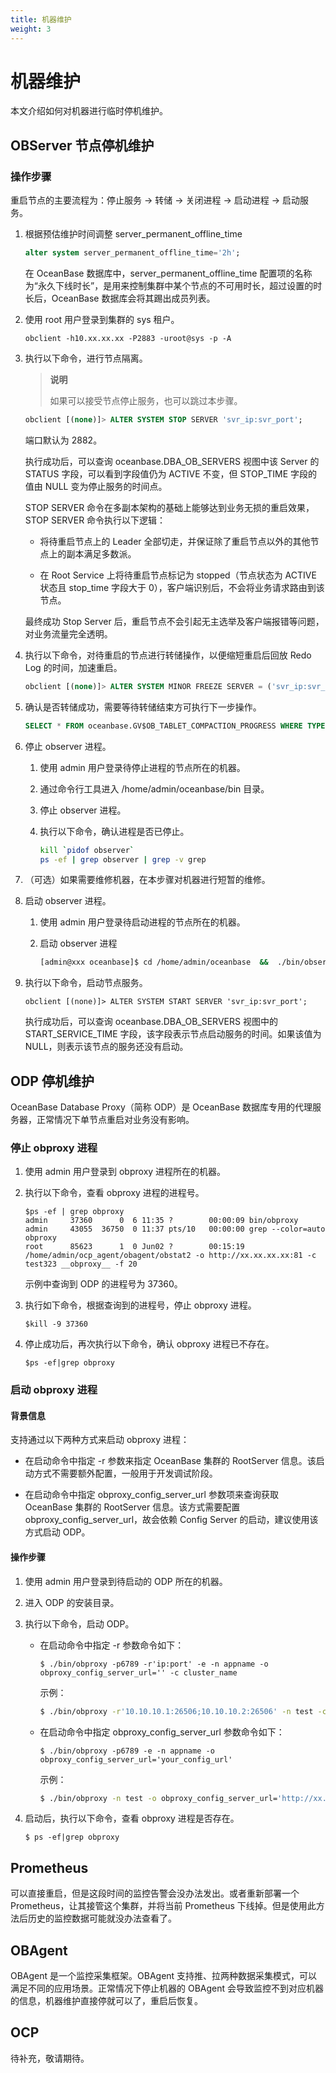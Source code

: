 ```yaml
---
title: 机器维护
weight: 3
---
```

# 机器维护

本文介绍如何对机器进行临时停机维护。

## OBServer 节点停机维护

### 操作步骤

重启节点的主要流程为：停止服务 -> 转储 -> 关闭进程 -> 启动进程 -> 启动服务。

1. 根据预估维护时间调整 server_permanent_offline_time

   ```sql
   alter system server_permanent_offline_time='2h';
   ```

   在 OceanBase 数据库中，server_permanent_offline_time 配置项的名称为“永久下线时长”，是用来控制集群中某个节点的不可用时长，超过设置的时长后，OceanBase 数据库会将其踢出成员列表。

2. 使用 root 用户登录到集群的 sys 租户。

   ```shell
   obclient -h10.xx.xx.xx -P2883 -uroot@sys -p -A
   ```

3. 执行以下命令，进行节点隔离。

   > **说明**
   >
   > 如果可以接受节点停止服务，也可以跳过本步骤。

   ```sql
   obclient [(none)]> ALTER SYSTEM STOP SERVER 'svr_ip:svr_port';
   ```

   端口默认为 2882。

   执行成功后，可以查询 oceanbase.DBA_OB_SERVERS 视图中该 Server 的 STATUS 字段，可以看到字段值仍为 ACTIVE 不变，但 STOP_TIME 字段的值由 NULL 变为停止服务的时间点。

   STOP SERVER 命令在多副本架构的基础上能够达到业务无损的重启效果，STOP SERVER 命令执行以下逻辑：

   - 将待重启节点上的 Leader 全部切走，并保证除了重启节点以外的其他节点上的副本满足多数派。

   - 在 Root Service 上将待重启节点标记为 stopped（节点状态为 ACTIVE 状态且 stop_time 字段大于 0），客户端识别后，不会将业务请求路由到该节点。

   最终成功 Stop Server 后，重启节点不会引起无主选举及客户端报错等问题，对业务流量完全透明。

4. 执行以下命令，对待重启的节点进行转储操作，以便缩短重启后回放 Redo Log 的时间，加速重启。

   ```sql
   obclient [(none)]> ALTER SYSTEM MINOR FREEZE SERVER = ('svr_ip:svr_port');
   ```

5. 确认是否转储成功，需要等待转储结束方可执行下一步操作。

   ```sql
   SELECT * FROM oceanbase.GV$OB_TABLET_COMPACTION_PROGRESS WHERE TYPE='MINI_MERGE'\G
   ```

6. 停止 observer 进程。
   <!-- 需要讲一下 -->
   1. 使用 admin 用户登录待停止进程的节点所在的机器。

   2. 通过命令行工具进入 /home/admin/oceanbase/bin 目录。

   3. 停止 observer 进程。

   4. 执行以下命令，确认进程是否已停止。

      ```bash
      kill `pidof observer`
      ps -ef | grep observer | grep -v grep
      ```

7. （可选）如果需要维修机器，在本步骤对机器进行短暂的维修。

8. 启动 observer 进程。

   1. 使用 admin 用户登录待启动进程的节点所在的机器。
      <!-- 没看明白 -->
   2. 启动 observer 进程

      ```bash
      [admin@xxx oceanbase]$ cd /home/admin/oceanbase  &&  ./bin/observer
      ```

9. 执行以下命令，启动节点服务。

   ```shell
   obclient [(none)]> ALTER SYSTEM START SERVER 'svr_ip:svr_port';
   ```

   执行成功后，可以查询 oceanbase.DBA_OB_SERVERS 视图中的 START_SERVICE_TIME 字段，该字段表示节点启动服务的时间。如果该值为 NULL，则表示该节点的服务还没有启动。

## ODP 停机维护

OceanBase Database Proxy（简称 ODP）是 OceanBase 数据库专用的代理服务器，正常情况下单节点重启对业务没有影响。

### 停止 obproxy 进程

1. 使用 admin 用户登录到 obproxy 进程所在的机器。

2. 执行以下命令，查看 obproxy 进程的进程号。

   ```shell
   $ps -ef | grep obproxy
   admin     37360      0  6 11:35 ?        00:00:09 bin/obproxy
   admin     43055  36750  0 11:37 pts/10   00:00:00 grep --color=auto obproxy
   root      85623      1  0 Jun02 ?        00:15:19 /home/admin/ocp_agent/obagent/obstat2 -o http://xx.xx.xx.xx:81 -c test323 __obproxy__ -f 20
   ```

   示例中查询到 ODP 的进程号为 37360。

3. 执行如下命令，根据查询到的进程号，停止 obproxy 进程。

   ```shell
   $kill -9 37360
   ```

4. 停止成功后，再次执行以下命令，确认 obproxy 进程已不存在。

   ```shell
   $ps -ef|grep obproxy
   ```

### 启动 obproxy 进程

#### 背景信息

支持通过以下两种方式来启动 obproxy 进程：

- 在启动命令中指定 -r 参数来指定 OceanBase 集群的 RootServer 信息。该启动方式不需要额外配置，一般用于开发调试阶段。

- 在启动命令中指定 obproxy_config_server_url 参数项来查询获取 OceanBase 集群的 RootServer 信息。该方式需要配置 obproxy_config_server_url，故会依赖 Config Server 的启动，建议使用该方式启动 ODP。

#### 操作步骤

1. 使用 admin 用户登录到待启动的 ODP 所在的机器。

2. 进入 ODP 的安装目录。

3. 执行以下命令，启动 ODP。

   - 在启动命令中指定 -r 参数命令如下：

     ```shell
     $ ./bin/obproxy -p6789 -r'ip:port' -e -n appname -o obproxy_config_server_url='' -c cluster_name
     ```

     示例：

     ```bash
     $ ./bin/obproxy -r'10.10.10.1:26506;10.10.10.2:26506' -n test -c mycluster
     ```

   - 在启动命令中指定 obproxy_config_server_url 参数命令如下：

     ```shell
     $ ./bin/obproxy -p6789 -e -n appname -o obproxy_config_server_url='your_config_url'
     ```

     示例：

     ```bash
     $ ./bin/obproxy -n test -o obproxy_config_server_url='http://xx.xx.xx.xx:8877/obproxy_config'
     ```

4. 启动后，执行以下命令，查看 obproxy 进程是否存在。

   ```shell
   $ ps -ef|grep obproxy
   ```

## Prometheus

可以直接重启，但是这段时间的监控告警会没办法发出。或者重新部署一个 Prometheus，让其接管这个集群，并将当前 Prometheus 下线掉。但是使用此方法后历史的监控数据可能就没办法查看了。

## OBAgent

OBAgent 是一个监控采集框架。OBAgent 支持推、拉两种数据采集模式，可以满足不同的应用场景。正常情况下停止机器的 OBAgent 会导致监控不到对应机器的信息，机器维护直接停就可以了，重启后恢复。

## OCP

待补充，敬请期待。
